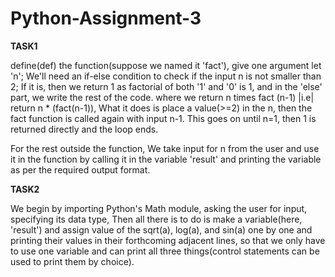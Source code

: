# Python-Assignment-3

**TASK1**

define(def) the function(suppose we named it 'fact'), give one argument let 'n';
We'll need an if-else condition to check if the input n is not smaller than 2;
If it is, then we return 1 as factorial of both '1' and '0' is 1, and in the 'else' part, we write the rest of the code. 
where we return n times fact (n-1) |i.e| return n * (fact(n-1)),
What it does is place a value(>=2) in the n, then the fact function is called again with input n-1.
This goes on until n=1, then 1 is returned directly and the loop ends.

For the rest outside the function, 
We take input for n from the user and use it in the function by calling it in the variable 'result'
and printing the variable as per the required output format.

**TASK2**

We begin by importing Python's Math module, asking the user for input, specifying its data type,
Then all there is to do is make a variable(here, 'result') and assign value of the sqrt(a), log(a), and sin(a)
one by one and printing their values in their forthcoming adjacent lines, so that we only have to use one variable and can 
print all three things(control statements can be used to print them by choice). 





